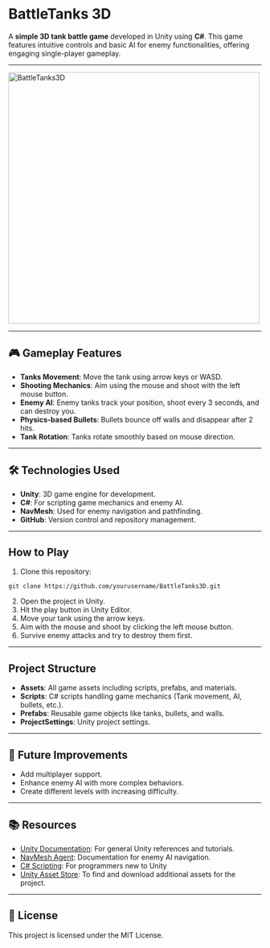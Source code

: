 # BattleTanks 3D

A **simple 3D tank battle game** developed in Unity using **C#**. This game features intuitive controls and basic AI for enemy functionalities, offering engaging single-player gameplay.

---

<img src="./game_play.gif" alt="BattleTanks3D" width="500"/>

---

## 🎮 Gameplay Features
- **Tanks Movement**: Move the tank using arrow keys or WASD.
- **Shooting Mechanics**: Aim using the mouse and shoot with the left mouse button.
- **Enemy AI**: Enemy tanks track your position, shoot every 3 seconds, and can destroy you.
- **Physics-based Bullets**: Bullets bounce off walls and disappear after 2 hits.
- **Tank Rotation**: Tanks rotate smoothly based on mouse direction.

---

## 🛠️ Technologies Used
- **Unity**: 3D game engine for development.
- **C#**: For scripting game mechanics and enemy AI.
- **NavMesh**: Used for enemy navigation and pathfinding.
- **GitHub**: Version control and repository management.

---

## How to Play
1. Clone this repository:
```
git clone https://github.com/yourusername/BattleTanks3D.git
```
2. Open the project in Unity.
3. Hit the play button in Unity Editor.
4. Move your tank using the arrow keys.
5. Aim with the mouse and shoot by clicking the left mouse button.
6. Survive enemy attacks and try to destroy them first.

---

## Project Structure
- **Assets**: All game assets including scripts, prefabs, and materials.
- **Scripts**: C# scripts handling game mechanics (Tank movement, AI, bullets, etc.).
- **Prefabs**: Reusable game objects like tanks, bullets, and walls.
- **ProjectSettings**: Unity project settings.

---

## 🚀 Future Improvements
- Add multiplayer support.
- Enhance enemy AI with more complex behaviors.
- Create different levels with increasing difficulty.

---

## 📚 Resources
- [Unity Documentation](https://docs.unity3d.com/): For general Unity references and tutorials.
- [NavMesh Agent](https://docs.unity3d.com/ScriptReference/AI.NavMeshAgent.html): Documentation for enemy AI navigation.
- [C# Scripting](https://unity.com/how-to/programming-unity): For programmers new to Unity
- [Unity Asset Store](https://assetstore.unity.com/): To find and download additional assets for the project.

---

## 📄 License
This project is licensed under the MIT License. 
